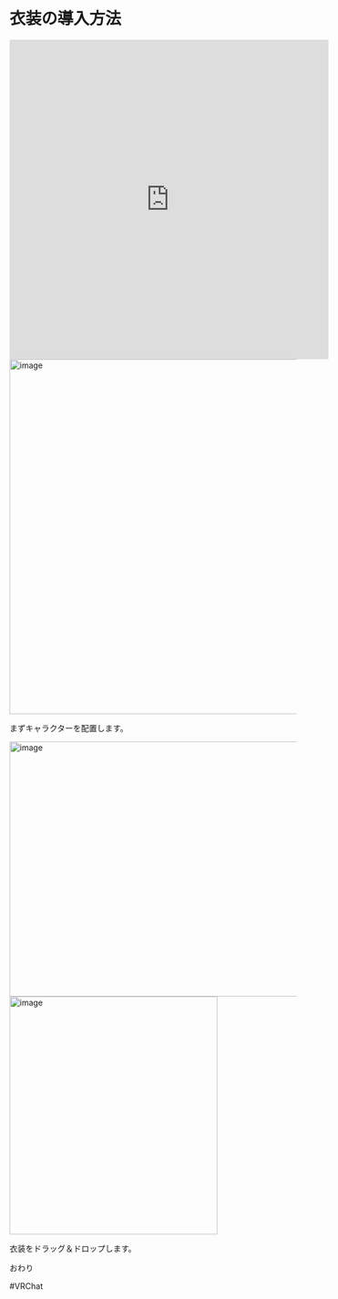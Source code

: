 # 衣装の導入方法

<iframe width="560" height="560" src="https://www.youtube.com/embed/v7SKWdi48Q0?si=4uZThbZ0B3Ya1ylT" frameborder="0" allowfullscreen sandbox="allow-scripts allow-same-origin allow-popups allow-popups-to-escape-sandbox allow-presentation"></iframe>


<img width="609" height="622" alt="image" src="https://github.com/user-attachments/assets/5f0ef2b8-90fc-4ca2-b8e9-096e91f38bed" />

まずキャラクターを配置します。

<img width="724" height="447" alt="image" src="https://github.com/user-attachments/assets/97d9a37e-9d82-4557-9f3e-777ed1127736" />
<img width="365" height="417" alt="image" src="https://github.com/user-attachments/assets/875c1ac1-d521-4ac6-b629-dcea1160e617" />

衣装をドラッグ＆ドロップします。

おわり


#VRChat
